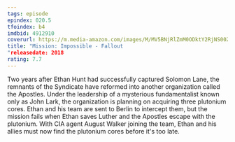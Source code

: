 ```yaml
---
tags: episode
epindex: 020.5
tfoindex: b4
imdbid: 4912910
coverurl: https://m.media-amazon.com/images/M/MV5BNjRlZmM0ODktY2RjNS00ZDdjLWJhZGYtNDljNWZkMGM5MTg0XkEyXkFqcGdeQXVyNjAwMjI5MDk@._V1_SX202_CR0,0,202,300_.jpg
title: "Mission: Impossible - Fallout
"releasedate: 2018
rating: 7.7
---
```


Two years after Ethan Hunt had successfully captured Solomon Lane, the remnants of the Syndicate have reformed into another organization called the Apostles. Under the leadership of a mysterious fundamentalist known only as John Lark, the organization is planning on acquiring three plutonium cores. Ethan and his team are sent to Berlin to intercept them, but the mission fails when Ethan saves Luther and the Apostles escape with the plutonium. With CIA agent August Walker joining the team, Ethan and his allies must now find the plutonium cores before it's too late.